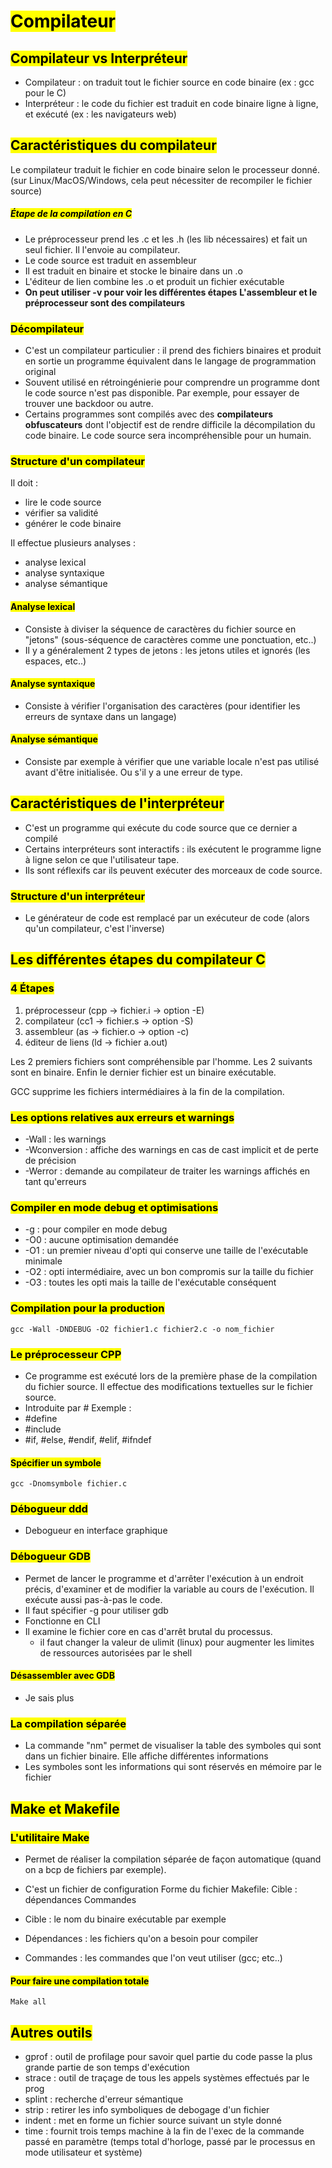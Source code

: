 # <mark class="hltr-purple hltr-bold">Compilateur</mark>

## <mark class="hltr-green hltr-bold">Compilateur vs Interpréteur</mark>
- Compilateur : on traduit tout le fichier source en code binaire (ex : gcc pour le C)
- Interpréteur : le code du fichier est traduit en code binaire ligne à ligne, et exécuté (ex : les navigateurs web)
## <mark class="hltr-green hltr-bold">Caractéristiques du compilateur</mark>
Le compilateur traduit le fichier en code binaire selon le processeur donné. (sur Linux/MacOS/Windows, cela peut nécessiter de recompiler le fichier source)

##### <mark class="hltr-grey hltr-bold">Étape de la compilation en C</mark>
- Le préprocesseur prend les .c et les .h (les lib nécessaires) et fait un seul fichier. Il l'envoie au compilateur.
- Le code source est traduit en assembleur
- Il est traduit en binaire et stocke le binaire dans un .o
- L'éditeur de lien combine les .o et produit un fichier exécutable
- **On peut utiliser -v pour voir les différentes étapes**
**L'assembleur et le préprocesseur sont des compilateurs**

### <mark class="hltr-pink hltr-bold">Décompilateur</mark>
- C'est un compilateur particulier : il prend des fichiers binaires et produit en sortie un programme équivalent dans le langage de programmation original
- Souvent utilisé en rétroingénierie pour comprendre un programme dont le code source n'est pas disponible. Par exemple, pour essayer de trouver une backdoor ou autre.
- Certains programmes sont compilés avec des **compilateurs obfuscateurs** dont l'objectif est de rendre difficile la décompilation du code binaire. Le code source sera incompréhensible pour un humain.

### <mark class="hltr-pink hltr-bold">Structure d'un compilateur</mark>
Il doit :
- lire le code source
- vérifier sa validité
- générer le code binaire

Il effectue plusieurs analyses :
- analyse lexical
- analyse syntaxique
- analyse sémantique

#### <mark class="hltr-blue hltr-bold">Analyse lexical</mark>
- Consiste à diviser la séquence de caractères du fichier source en "jetons" (sous-séquence de caractères comme une ponctuation, etc..)
- Il y a généralement 2 types de jetons : les jetons utiles et ignorés (les espaces, etc..)

#### <mark class="hltr-blue hltr-bold">Analyse syntaxique</mark>
- Consiste à vérifier l'organisation des caractères (pour identifier les erreurs de syntaxe dans un langage)

#### <mark class="hltr-blue hltr-bold">Analyse sémantique</mark>
- Consiste par exemple à vérifier que une variable locale n'est pas utilisé avant d'être initialisée. Ou s'il y a une erreur de type.

## <mark class="hltr-green hltr-bold">Caractéristiques de l'interpréteur</mark>
- C'est un programme qui exécute du code source que ce dernier a compilé
- Certains interpréteurs sont interactifs : ils exécutent le programme ligne à ligne selon ce que l'utilisateur tape.
- Ils sont réflexifs car ils peuvent exécuter des morceaux de code source.

### <mark class="hltr-pink hltr-bold">Structure d'un interpréteur</mark>
- Le générateur de code est remplacé par un exécuteur de code (alors qu'un compilateur, c'est l'inverse)


## <mark class="hltr-green hltr-bold">Les différentes étapes du compilateur C</mark>
### <mark class="hltr-pink hltr-bold">4 Étapes</mark>
1. préprocesseur (cpp -> fichier.i -> option -E)
2. compilateur (cc1 -> fichier.s -> option -S)
3. assembleur (as -> fichier.o -> option -c)
4. éditeur de liens (ld -> fichier a.out)

Les 2 premiers fichiers sont compréhensible par l'homme.
Les 2 suivants sont en binaire.
Enfin le dernier fichier est un binaire exécutable.

GCC supprime les fichiers intermédiaires à la fin de la compilation.

### <mark class="hltr-pink hltr-bold">Les options relatives aux erreurs et warnings</mark>
- -Wall : les warnings
- -Wconversion : affiche des warnings en cas de cast implicit et de perte de précision
- -Werror : demande au compilateur de traiter les warnings affichés en tant qu'erreurs

### <mark class="hltr-pink hltr-bold">Compiler en mode debug et optimisations</mark>
- -g : pour compiler en mode debug
- -O0 : aucune optimisation demandée
- -O1 : un premier niveau d'opti qui conserve une taille de l'exécutable minimale
- -O2 : opti intermédiaire, avec un bon compromis sur la taille du fichier 
- -O3 : toutes les opti mais la taille de l'exécutable conséquent

### <mark class="hltr-pink hltr-bold">Compilation pour la production</mark>
`gcc -Wall -DNDEBUG -O2 fichier1.c fichier2.c -o nom_fichier`

### <mark class="hltr-pink hltr-bold">Le préprocesseur CPP</mark>
- Ce programme est exécuté lors de la première phase de la compilation du fichier source. Il effectue des modifications textuelles sur le fichier source.
- Introduite par #
Exemple :
- #define 
- #include
- #if, #else, #endif, #elif, #ifndef

#### <mark class="hltr-blue hltr-bold">Spécifier un symbole</mark>
`gcc -Dnomsymbole fichier.c`

### <mark class="hltr-pink hltr-bold">Débogueur ddd</mark>
- Debogueur en interface graphique
### <mark class="hltr-pink hltr-bold">Débogueur GDB</mark>
- Permet de lancer le programme et d'arrêter l'exécution à un endroit précis, d'examiner et de modifier la variable au cours de l'exécution. Il exécute aussi pas-à-pas le code.
- Il faut spécifier -g pour utiliser gdb
- Fonctionne en CLI
- Il examine le fichier core en cas d'arrêt brutal du processus.
	- il faut changer la valeur de ulimit (linux) pour augmenter les limites de ressources autorisées par le shell


#### <mark class="hltr-blue hltr-bold">Désassembler avec GDB</mark>
- Je sais plus

### <mark class="hltr-pink hltr-bold">La compilation séparée</mark>
- La commande "nm" permet de visualiser la table des symboles qui sont dans un fichier binaire. Elle affiche différentes informations
- Les symboles sont les informations qui sont réservés en mémoire par le fichier

## <mark class="hltr-green hltr-bold">Make et Makefile</mark>
### <mark class="hltr-pink hltr-bold">L'utilitaire Make</mark>
- Permet de réaliser la compilation séparée de façon automatique (quand on a bcp de fichiers par exemple).
- C'est un fichier de configuration
Forme du fichier Makefile:
	Cible : dépendances
		Commandes

- Cible : le nom du binaire exécutable par exemple
- Dépendances : les fichiers qu'on a besoin pour compiler
- Commandes : les commandes que l'on veut utiliser (gcc; etc..)

#### <mark class="hltr-blue hltr-bold">Pour faire une compilation totale</mark>
`Make all`

## <mark class="hltr-green hltr-bold">Autres outils </mark>
- gprof : outil de profilage pour savoir quel partie du code passe la plus grande partie de son temps d'exécution
- strace : outil de traçage de tous les appels systèmes effectués par le prog
- splint : recherche d'erreur sémantique
- strip : retirer les info symboliques de debogage d'un fichier
- indent : met en forme un fichier source suivant un style donné
- time : fournit trois temps machine à la fin de l'exec de la commande passé en paramètre  (temps total d'horloge, passé par le processus en mode utilisateur et système)